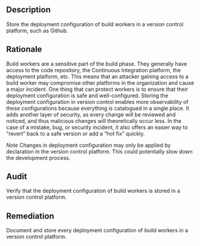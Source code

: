 ## Description

Store the deployment configuration of build workers in a version control platform, such as Github.

## Rationale

Build workers are a sensitive part of the build phase. They generally have access to the code repository, the Continuous Integration platform, the deployment platform, etc. This means that an attacker gaining access to a build worker may compromise other platforms in the organization and cause a major incident. One thing that can protect workers is to ensure that their deployment configuration is safe and well-configured. Storing the deployment configuration in version control enables more observability of these configurations because everything is catalogued in a single place. It adds another layer of security, as every change will be reviewed and noticed, and thus malicious changes will theoretically occur less. In the case of a mistake, bug, or security incident, it also offers an easier way to “revert” back to a safe version or add a “hot fix” quickly.

*Note* Changes in deployment configuration may only be applied by declaration in the version control platform. This could potentially slow down the development process.

## Audit

Verify that the deployment configuration of build workers is stored in a version control platform.

## Remediation

Document and store every deployment configuration of build workers in a version control platform.
